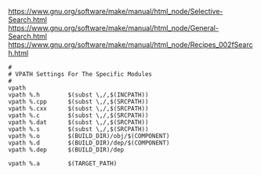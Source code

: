 https://www.gnu.org/software/make/manual/html_node/Selective-Search.html
https://www.gnu.org/software/make/manual/html_node/General-Search.html
https://www.gnu.org/software/make/manual/html_node/Recipes_002fSearch.html

```
#
# VPATH Settings For The Specific Modules
#
vpath
vpath %.h        $(subst \,/,$(INCPATH))
vpath %.cpp      $(subst \,/,$(SRCPATH))
vpath %.cxx      $(subst \,/,$(SRCPATH))
vpath %.c        $(subst \,/,$(SRCPATH))
vpath %.dat      $(subst \,/,$(SRCPATH))
vpath %.s        $(subst \,/,$(SRCPATH))
vpath %.o        $(BUILD_DIR)/obj/$(COMPONENT)
vpath %.d        $(BUILD_DIR)/dep/$(COMPONENT)
vpath %.dep      $(BUILD_DIR)/dep

vpath %.a        $(TARGET_PATH)
```
